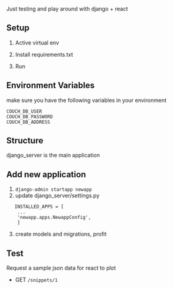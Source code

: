 Just testing and play around with django + react

## Setup
1. Active virtual env

2. Install requirements.txt

3. Run

## Environment Variables
make sure you have the following variables in your environment
```
COUCH_DB_USER
COUCH_DB_PASSWORD
COUCH_DB_ADDRESS
```


## Structure
django_server is the main application


## Add new application
1. ```django-admin startapp newapp```
2. update django_server/settings.py
```
   INSTALLED_APPS = [
    ...
    'newapp.apps.NewappConfig',
    ]
```
3. create models and migrations, profit


## Test
Request a sample json data for react to plot
- GET ``/snippets/1``
